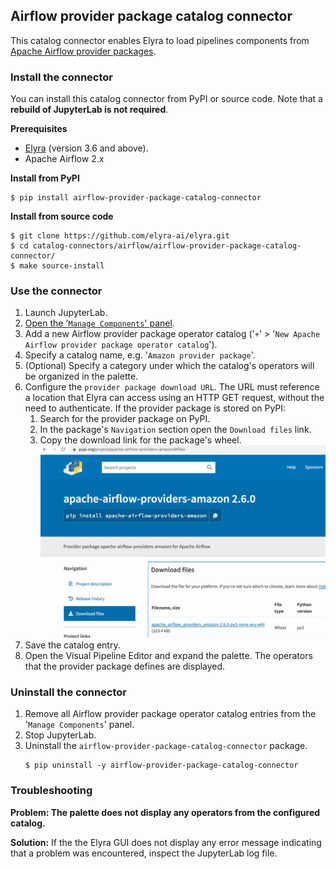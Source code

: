 ## Airflow provider package catalog connector

This catalog connector enables Elyra to load pipelines components from [Apache Airflow provider packages](https://airflow.apache.org/docs/apache-airflow-providers/index.html).

### Install the connector

You can install this catalog connector from PyPI or source code. Note that a **rebuild of JupyterLab is not required**.

**Prerequisites**

- [Elyra](https://elyra.readthedocs.io/en/stable/getting_started/installation.html) (version 3.6 and above).
- Apache Airflow 2.x

**Install from PyPI**

  ```
  $ pip install airflow-provider-package-catalog-connector
  ```

**Install from source code**

   ```
   $ git clone https://github.com/elyra-ai/elyra.git
   $ cd catalog-connectors/airflow/airflow-provider-package-catalog-connector/
   $ make source-install
   ```

### Use the connector

1. Launch JupyterLab.
1. [Open the '`Manage Components`' panel](
https://elyra.readthedocs.io/en/stable/user_guide/pipeline-components.html#managing-custom-components-using-the-jupyterlab-ui).
1. Add a new Airflow provider package operator catalog ('`+`' > '`New Apache Airflow provider package operator catalog`').
1. Specify a catalog name, e.g. '`Amazon provider package`'.
1. (Optional) Specify a category under which the catalog's operators will be organized in the palette.
1. Configure the `provider package download URL`. The URL must reference a location that Elyra can access using an HTTP GET request, without the need to authenticate. If the provider package is stored on PyPI:
   1. Search for the provider package on PyPI.
   1. In the package's `Navigation` section open the `Download files` link.
   1. Copy the download link for the package's wheel.
   ![Amazon provider package on PyPI](doc/images/aws_example.png)
1. Save the catalog entry.
1. Open the Visual Pipeline Editor and expand the palette. The operators that the provider package defines are displayed.

### Uninstall the connector

1. Remove all Airflow provider package operator catalog entries from the '`Manage Components`' panel.
1. Stop JupyterLab.
1. Uninstall the `airflow-provider-package-catalog-connector` package.
   ```
   $ pip uninstall -y airflow-provider-package-catalog-connector
   ```

### Troubleshooting

**Problem: The palette does not display any operators from the configured catalog.**

**Solution:** If the the Elyra GUI does not display any error message indicating that a problem was encountered, inspect the JupyterLab log file.

